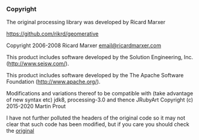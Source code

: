 ### Copyright
The original processing library was developed by Ricard Marxer

https://github.com/rikrd/geomerative

Copyright 2006-2008 Ricard Marxer <email@ricardmarxer.com>

This product includes software developed by the Solution Engineering, Inc. (http://www.seisw.com/).

This product includes software developed by the The Apache Software Foundation (http://www.apache.org/).

Modifications and variations thereof to be compatible with (take advantage of new syntax etc) jdk8, processing-3.0 and thence JRubyArt
Copyright (c) 2015-2020 Martin Prout

I have not further polluted the headers of the original code so it may not clear that such code has been modified, but if you care you should check the [original][]

[original]://github.com/rikrd/geomerative
